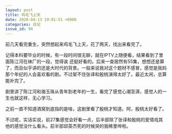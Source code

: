 ```yaml
---
layout: post
title: 鸡毛飞上天
date: 2020-04-13 19:01:51 +0900
categories: 日记
issue_id: 94
---
```


前几天看完重生，突然想起来鸡毛飞上天，花了两天，找出来看完了。

记得本科要毕业的时候，有一段时间很无聊，就在IPTV上随便看，结果看到了里面陈江河在袜厂的一段，觉得诶 还挺好看的。后来一查居然有55集，想想还是算了，而且似乎讲的还是大时代的背景。一般来说我对这个题材不感冒，感觉是我妈那个年纪的人会喜欢看的剧。不过架不住张译和殷桃演得太好了。最近太闲，总算能补完了。

剧里讲了陈江河和骆玉珠从青年到老年的一生，看完了感觉心潮澎湃，感觉人的一生也就这样，无心学习。

之前一直不知道酒窝到底指的是啥，这剧里看了殷桃才知道。阿，殷桃太好看了。

不过呢，实话实说，前27集感觉会好看一点，后半部除了张译和殷桃的爱情戏其他的感觉没什么看头。前半部邱英杰死的时候哭的我稀里哗啦。


